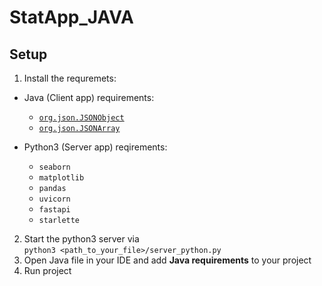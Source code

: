 # StatApp_JAVA

## Setup

1. Install the requremets:
* Java (Client app) requirements:
  * [`org.json.JSONObject`](https://mvnrepository.com/artifact/org.json/json)
  * [`org.json.JSONArray`](https://mvnrepository.com/artifact/org.json/json)
  
  
* Python3 (Server app) reqirements:
  * `seaborn`
  * `matplotlib`
  * `pandas`
  * `uvicorn`
  * `fastapi`
  * `starlette`

2. Start the python3 server via <br>
 `python3 <path_to_your_file>/server_python.py`
4. Open Java file in your IDE and add <b>Java requirements</b> to your project
5. Run project
